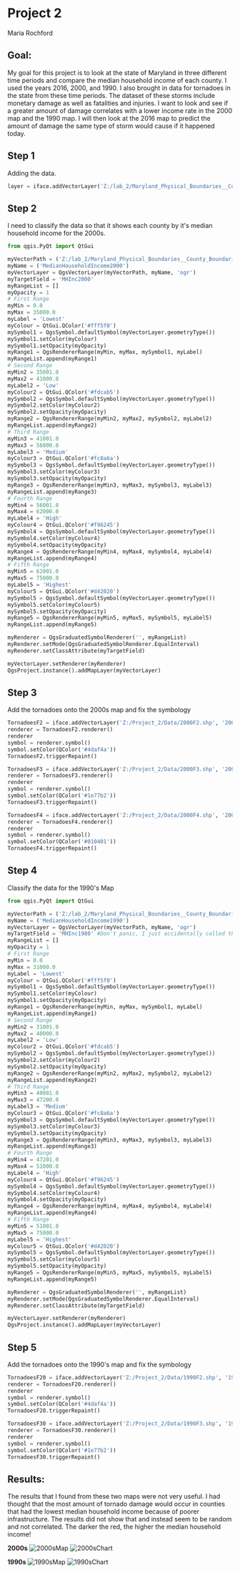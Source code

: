 # Project 2
Maria Rochford

## Goal:
My goal for this project is to look at the state of Maryland in three different time periods and compare the median household income of each county. I used the years 2016, 2000, and 1990. I also brought in data for tornadoes in the state from these time periods. The dataset of these storms include monetary damage as well as fatalities and injuries. I want to look and see if a greater amount of damage correlates with a lower income rate in the 2000 map and the 1990 map. I will then look at the 2016 map to predict the amount of damage the same type of storm would cause if it happened today.

## Step 1
Adding the data.
```python
layer = iface.addVectorLayer('Z:/lab_2/Maryland_Physical_Boundaries__County_Boundaries_Detailed(1)/Maryland_Physical_Boundaries__County_Boundaries_Detailed.shp', 'Median Household Income', 'ogr')
```
## Step 2
I need to classify the data so that it shows each county by it's median household income for the 2000s.
```python
from qgis.PyQt import QtGui

myVectorPath = ('Z:/lab_2/Maryland_Physical_Boundaries__County_Boundaries_Detailed(1)/Maryland_Physical_Boundaries__County_Boundaries_Detailed.shp')
myName = ('MedianHouseholdIncome2000')
myVectorLayer = QgsVectorLayer(myVectorPath, myName, 'ogr')
myTargetField = 'MHInc2000'
myRangeList = []
myOpacity = 1
# First Range
myMin = 0.0
myMax = 35000.0
myLabel = 'Lowest'
myColour = QtGui.QColor('#fff5f0')
mySymbol1 = QgsSymbol.defaultSymbol(myVectorLayer.geometryType())
mySymbol1.setColor(myColour)
mySymbol1.setOpacity(myOpacity)
myRange1 = QgsRendererRange(myMin, myMax, mySymbol1, myLabel)
myRangeList.append(myRange1)
# Second Range
myMin2 = 35001.0
myMax2 = 41000.0
myLabel2 = 'Low'
myColour2 = QtGui.QColor('#fdcab5')
mySymbol2 = QgsSymbol.defaultSymbol(myVectorLayer.geometryType())
mySymbol2.setColor(myColour2)
mySymbol2.setOpacity(myOpacity)
myRange2 = QgsRendererRange(myMin2, myMax2, mySymbol2, myLabel2)
myRangeList.append(myRange2)
# Third Range
myMin3 = 41001.0
myMax3 = 56000.0
myLabel3 = 'Medium'
myColour3 = QtGui.QColor('#fc8a6a')
mySymbol3 = QgsSymbol.defaultSymbol(myVectorLayer.geometryType())
mySymbol3.setColor(myColour3)
mySymbol3.setOpacity(myOpacity)
myRange3 = QgsRendererRange(myMin3, myMax3, mySymbol3, myLabel3)
myRangeList.append(myRange3)
# Fourth Range
myMin4 = 56001.0
myMax4 = 62000.0
myLabel4 = 'High'
myColour4 = QtGui.QColor('#f96245')
mySymbol4 = QgsSymbol.defaultSymbol(myVectorLayer.geometryType())
mySymbol4.setColor(myColour4)
mySymbol4.setOpacity(myOpacity)
myRange4 = QgsRendererRange(myMin4, myMax4, mySymbol4, myLabel4)
myRangeList.append(myRange4)
# Fifth Range
myMin5 = 62001.0
myMax5 = 75000.0
myLabel5 = 'Highest'
myColour5 = QtGui.QColor('#d42020')
mySymbol5 = QgsSymbol.defaultSymbol(myVectorLayer.geometryType())
mySymbol5.setColor(myColour5)
mySymbol5.setOpacity(myOpacity)
myRange5 = QgsRendererRange(myMin5, myMax5, mySymbol5, myLabel5)
myRangeList.append(myRange5)

myRenderer = QgsGraduatedSymbolRenderer('', myRangeList)
myRenderer.setMode(QgsGraduatedSymbolRenderer.EqualInterval)
myRenderer.setClassAttribute(myTargetField)

myVectorLayer.setRenderer(myRenderer)
QgsProject.instance().addMapLayer(myVectorLayer)
```
## Step 3
Add the tornadoes onto the 2000s map and fix the symbology
```python
TornadoesF2 = iface.addVectorLayer('Z:/Project_2/Data/2000F2.shp', '2000s F2 Tornadoes', 'ogr')
renderer = TornadoesF2.renderer()
renderer
symbol = renderer.symbol()
symbol.setColor(QColor('#4daf4a'))
TornadoesF2.triggerRepaint()

TornadoesF3 = iface.addVectorLayer('Z:/Project_2/Data/2000F3.shp', '2000s F3 Tornadoes', 'ogr')
renderer = TornadoesF3.renderer()
renderer
symbol = renderer.symbol()
symbol.setColor(QColor('#1e77b2'))
TornadoesF3.triggerRepaint()

TornadoesF4 = iface.addVectorLayer('Z:/Project_2/Data/2000F4.shp', '2000s F4 Tornadoes', 'ogr')
renderer = TornadoesF4.renderer()
renderer
symbol = renderer.symbol()
symbol.setColor(QColor('#010401'))
TornadoesF4.triggerRepaint()
```
## Step 4
Classify the data for the 1990's Map
```python
from qgis.PyQt import QtGui

myVectorPath = ('Z:/lab_2/Maryland_Physical_Boundaries__County_Boundaries_Detailed(1)/Maryland_Physical_Boundaries__County_Boundaries_Detailed.shp')
myName = ('MedianHouseholdIncome1990')
myVectorLayer = QgsVectorLayer(myVectorPath, myName, 'ogr')
myTargetField = 'MHInc1980' #Don't panic, I just accidentally called the field the wrong year. It's still 1990 NOT 1980
myRangeList = []
myOpacity = 1
# First Range
myMin = 0.0
myMax = 31000.0
myLabel = 'Lowest'
myColour = QtGui.QColor('#fff5f0')
mySymbol1 = QgsSymbol.defaultSymbol(myVectorLayer.geometryType())
mySymbol1.setColor(myColour)
mySymbol1.setOpacity(myOpacity)
myRange1 = QgsRendererRange(myMin, myMax, mySymbol1, myLabel)
myRangeList.append(myRange1)
# Second Range
myMin2 = 31001.0
myMax2 = 40000.0
myLabel2 = 'Low'
myColour2 = QtGui.QColor('#fdcab5')
mySymbol2 = QgsSymbol.defaultSymbol(myVectorLayer.geometryType())
mySymbol2.setColor(myColour2)
mySymbol2.setOpacity(myOpacity)
myRange2 = QgsRendererRange(myMin2, myMax2, mySymbol2, myLabel2)
myRangeList.append(myRange2)
# Third Range
myMin3 = 40001.0
myMax3 = 47200.0
myLabel3 = 'Medium'
myColour3 = QtGui.QColor('#fc8a6a')
mySymbol3 = QgsSymbol.defaultSymbol(myVectorLayer.geometryType())
mySymbol3.setColor(myColour3)
mySymbol3.setOpacity(myOpacity)
myRange3 = QgsRendererRange(myMin3, myMax3, mySymbol3, myLabel3)
myRangeList.append(myRange3)
# Fourth Range
myMin4 = 47201.0
myMax4 = 51000.0
myLabel4 = 'High'
myColour4 = QtGui.QColor('#f96245')
mySymbol4 = QgsSymbol.defaultSymbol(myVectorLayer.geometryType())
mySymbol4.setColor(myColour4)
mySymbol4.setOpacity(myOpacity)
myRange4 = QgsRendererRange(myMin4, myMax4, mySymbol4, myLabel4)
myRangeList.append(myRange4)
# Fifth Range
myMin5 = 51001.0
myMax5 = 75000.0
myLabel5 = 'Highest'
myColour5 = QtGui.QColor('#d42020')
mySymbol5 = QgsSymbol.defaultSymbol(myVectorLayer.geometryType())
mySymbol5.setColor(myColour5)
mySymbol5.setOpacity(myOpacity)
myRange5 = QgsRendererRange(myMin5, myMax5, mySymbol5, myLabel5)
myRangeList.append(myRange5)

myRenderer = QgsGraduatedSymbolRenderer('', myRangeList)
myRenderer.setMode(QgsGraduatedSymbolRenderer.EqualInterval)
myRenderer.setClassAttribute(myTargetField)

myVectorLayer.setRenderer(myRenderer)
QgsProject.instance().addMapLayer(myVectorLayer)
```
## Step 5
Add the tornadoes onto the 1990's map and fix the symbology
```python
TornadoesF20 = iface.addVectorLayer('Z:/Project_2/Data/1990F2.shp', '1990s F2 Tornadoes', 'ogr')
renderer = TornadoesF20.renderer()
renderer
symbol = renderer.symbol()
symbol.setColor(QColor('#4daf4a'))
TornadoesF20.triggerRepaint()

TornadoesF30 = iface.addVectorLayer('Z:/Project_2/Data/1990F3.shp', '1990s F3 Tornadoes', 'ogr')
renderer = TornadoesF30.renderer()
renderer
symbol = renderer.symbol()
symbol.setColor(QColor('#1e77b2'))
TornadoesF30.triggerRepaint()
```
## Results:

The results that I found from these two maps were not very useful. I had thought that the most amount of tornado damage would occur in counties that had the lowest median household income because of poorer infrastructure. The results did not show that and instead seem to be random and not correlated. The darker the red, the higher the median household income!

**2000s**
![2000sMap](2000sMap.png)
![2000sChart](2000sChart.png)

**1990s**
![1990sMap](1990sMap.png)
![1990sChart](1990sChart.png)
